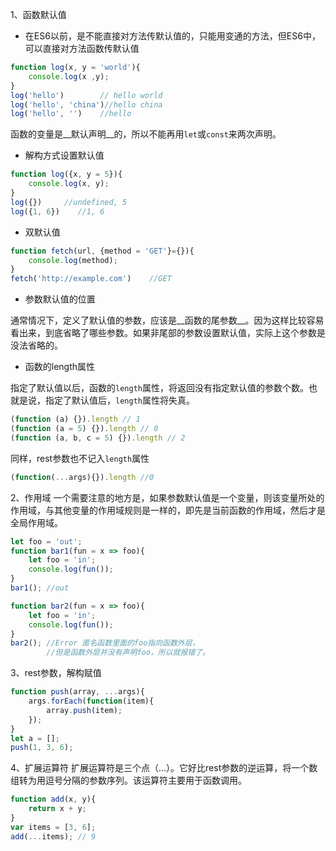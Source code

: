 1、函数默认值
* 在ES6以前，是不能直接对方法传默认值的，只能用变通的方法，但ES6中，可以直接对方法函数传默认值

```js
function log(x, y = 'world'){
    console.log(x ,y);
}
log('hello')        // hello world
log('hello', 'china')//hello china
log('hello', '')    //hello
```
函数的变量是__默认声明__的，所以不能再用`let`或`const`来两次声明。
* 解构方式设置默认值

```js
function log({x, y = 5}){
    console.log(x, y);
}
log({})     //undefined, 5
log({1, 6})    //1, 6
```
* 双默认值

```js
function fetch(url, {method = 'GET'}={}){
    console.log(method);
}
fetch('http://example.com')    //GET
```
* 参数默认值的位置

通常情况下，定义了默认值的参数，应该是__函数的尾参数__。因为这样比较容易看出来，到底省略了哪些参数。如果非尾部的参数设置默认值，实际上这个参数是没法省略的。
* 函数的length属性

指定了默认值以后，函数的`length`属性，将返回没有指定默认值的参数个数。也就是说，指定了默认值后，`length`属性将失真。
```js
(function (a) {}).length // 1
(function (a = 5) {}).length // 0
(function (a, b, c = 5) {}).length // 2
```
同样，rest参数也不记入`length`属性
```js
(function(...args){}).length //0
```
2、作用域
一个需要注意的地方是，如果参数默认值是一个变量，则该变量所处的作用域，与其他变量的作用域规则是一样的，即先是当前函数的作用域，然后才是全局作用域。
```js
let foo = 'out';
function bar1(fun = x => foo){
    let foo = 'in';
    console.log(fun());
}
bar1(); //out

function bar2(fun = x => foo){
    let foo = 'in';
    console.log(fun());
}
bar2(); //Error 匿名函数里面的foo指向函数外层，
        //但是函数外层并没有声明foo，所以就报错了。
```
3、rest参数，解构赋值

```js
function push(array, ...args){
    args.forEach(function(item){
        array.push(item);
    });
}
let a = [];
push(1, 3, 6);
```
4、扩展运算符
扩展运算符是三个点（...）。它好比rest参数的逆运算，将一个数组转为用逗号分隔的参数序列。该运算符主要用于函数调用。
```js
function add(x, y){
    return x + y;
}
var items = [3, 6];
add(...items); // 9
```



